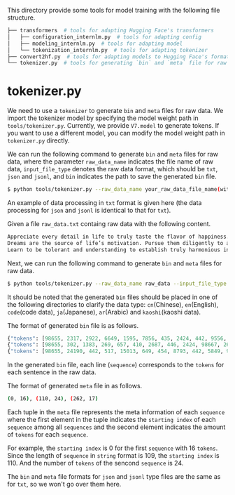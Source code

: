 This directory provide some tools for model training with the following file structure.
```bash
├── transformers  # tools for adapting Hugging Face's transformers
│   ├── configuration_internlm.py  # tools for adapting config
│   ├── modeling_internlm.py  # tools for adapting model
│   └── tokenization_internlm.py  # tools for adapting tokenizer
├── convert2hf.py  # tools for adapting models to Hugging Face's format
└── tokenizer.py  # tools for generating `bin` and `meta` file for raw data
```

# tokenizer.py
We need to use a `tokenizer` to generate `bin` and `meta` files for raw data. We import the tokenizer model by specifying the model weight path in `tools/tokenizer.py`. Currently, we provide `V7.model` to generate tokens. If you want to use a different model, you can modify the model weight path in `tokenizer.py` directly.

We can run the following command to generate `bin` and `meta` files for raw data, where the parameter `raw_data_name` indicates the file name of raw data, `input_file_type` denotes the raw data format, which should be `txt`, `json` and `jsonl`, and `bin` indicates the path to save the generated `bin` file.
```bash
$ python tools/tokenizer.py --raw_data_name your_raw_data_file_name(without suffix) --input_file_type 'text' or 'json' or 'jsonl' --bin your_output_bin_path
```

An example of data processing in `txt` format is given here (the data processing for `json` and `jsonl` is identical to that for `txt`).

Given a file `raw_data.txt` containg raw data with the following content.
```bash
Appreciate every detail in life to truly taste the flavor of happiness.
Dreams are the source of life’s motivation. Pursue them diligently to achieve your goals.
Learn to be tolerant and understanding to establish truly harmonious interpersonal relationships.
```
Next, we can run the following command to generate `bin` and `meta` files for raw data.
```bash
$ python tools/tokenizer.py --raw_data_name raw_data --input_file_type 'text' --bin cn/output.bin
```

It should be noted that the generated `bin` files should be placed in one of the following directories to clarify the data type: `cn`(Chinese), `en`(English), `code`(code data), `ja`(Japanese), `ar`(Arabic) and `kaoshi`(kaoshi data).

The format of generated `bin` file is as follows.
```python
{"tokens": [98655, 2317, 2922, 6649, 1595, 7856, 435, 2424, 442, 9556, 12807, 410, 17313, 446, 23331, 95746]}
{"tokens": [98655, 302, 1383, 269, 657, 410, 2687, 446, 2424, 98667, 269, 25220, 281, 523, 1874, 492, 1248, 38127, 4563, 442, 11227, 829, 8980, 95746]}
{"tokens": [98655, 24190, 442, 517, 15013, 649, 454, 8793, 442, 5849, 9556, 17917, 1369, 1084, 29890, 12021, 95746]}
```
In the generated `bin` file, each line (`sequence`) corresponds to the `tokens` for each sentence in the raw data.

The format of generated `meta` file in as follows.
```bash
(0, 16), (110, 24), (262, 17)
```
Each tuple in the `meta` file represents the meta information of each `sequence` where the first element in the tuple indicates the `starting index` of each `sequence` among all `sequences` and the second element indicates the amount of `tokens` for each `sequence`.

For example, the `starting index` is 0 for the first `sequence` with 16 `tokens`. Since the length of `sequence` in `string` format is 109, the `starting index` is 110. And the number of `tokens` of the sencond `sequence` is 24.

The `bin` and `meta` file formats for `json` and `jsonl` type files are the same as for `txt`, so we won't go over them here.
